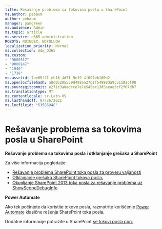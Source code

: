 ```yaml
---
title: Rešavanje problema sa tokovima posla u SharePoint
ms.author: pebaum
author: pebaum
manager: pamgreen
ms.audience: Admin
ms.topic: article
ms.service: o365-administration
ROBOTS: NOINDEX, NOFOLLOW
localization_priority: Normal
ms.collection: Adm_O365
ms.custom:
- "9000317"
- "9000147"
- "1940"
- "1718"
ms.assetid: 7ae05f21-eb16-4d71-9e19-4f097eb100d2
ms.openlocfilehash: a0d05285539d498aa27b1f54880da9c5110acf98
ms.sourcegitcommit: e2f1c3a8adcce7e7e545ec13d5aeae3cf2f67db7
ms.translationtype: MT
ms.contentlocale: sr-Latn-RS
ms.lasthandoff: 07/26/2021
ms.locfileid: "53586948"
---
```

# <a name="troubleshoot-workflows-in-sharepoint"></a>Rešavanje problema sa tokovima posla u SharePoint

**Rešavanje problema sa tokovima posla i otklanjanje grešaka u SharePoint**

Za više informacija pogledajte:

- [Rešavanje problema SharePoint toka posla za proveru valjanosti](/sharepoint/dev/general-development/troubleshooting-sharepoint-server-workflow-validation-errors-in-visio)
- [Otklanjanje grešaka SharePoint tokova posla.](/sharepoint/dev/general-development/debugging-sharepoint-server-workflows)
- [Okupljanje SharePoint 2013 toka posla za rešavanje problema uz ShowScopeDebugInfo](/sharepoint/troubleshoot/workflows/gather-workflow-data)

**Power Automate**

Ako tek počinjete da koristite tokove posla, razmotrite korišćenje [Power Automate](/power-automate/modern-approvals) klasične rešenja SharePoint toka posla.

Dodatne informacije potražite u SharePoint [se tokovi posla pon.](/alchemyinsights/sharepoint-workflows-retiring)
